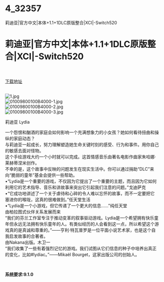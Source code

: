 # 4_32357
莉迪亚|官方中文|本体+1.1+1DLC原版整合|XCI|-Switch520
# 莉迪亚|官方中文|本体+1.1+1DLC原版整合|XCI|-Switch520
 <br/></br>
[下载地址](https://www.switch520.cc/article/32357 "下载地址")
<br/></br>

<p><img title="1.jpg" src="https://www.switch520.cc/muke_img/2022_06_05_eb8a1a8e37af7.jpg" alt="1.jpg"><br>
<img title="01009800100B4000-1.jpg" src="https://www.switch520.cc/muke_img/2022_06_05_82b107ecfa57b.jpg" alt="01009800100B4000-1.jpg"><br>
<img title="01009800100B4000-2.jpg" src="https://www.switch520.cc/muke_img/2022_06_05_f3af3cbf473e2.jpg" alt="01009800100B4000-2.jpg"><br>
<img title="01009800100B4000-3.jpg" src="https://www.switch520.cc/muke_img/2022_06_05_6939231acf1af.jpg" alt="01009800100B4000-3.jpg"></p>
<p>莉迪亚 Lydia</p>
<p>一个怨恨和酗酒的家庭会如何影响一个充满想象力的小女孩？她如何看待扭曲和操纵的家庭动态？<br>
与莉迪亚一起成长，努力理解塑造她生命关键时刻的感受、行为和事件。用你自己的敏感去面对怪物。<br>
这个手绘游戏大约一个小时就可以完成。这首情感音乐由著名电影作曲家朱哈娜·莱赫蒂涅米创作。<br>
不幸的是，这个故事中反映的问题发生在现实生活中。你可以通过捐助“DLC”来向“脆弱的童年”基金会提供一些帮助。<br>
•“Lydia是一个重要的游戏，不仅因为它提出了一个重要的主题，而且因为它如何利用它的艺术指导、音乐和讲故事来突出它引起我们注意的问题。”戈迪萨克<br>
•“它成功地讲述了一个关于虐待和心碎的令人难以忘怀的故事，而不一定要把它塞进你的喉咙，这真的很难做到。”任天堂生活<br>
•“Lydia是一个小游戏，但它传递了一个更大的信息……”纯任天堂<br>
由柏拉图式伙伴关系发展而来<br>
“我们的芬兰工作室专注于推动变革的叙事驱动游戏。Lydia是一个希望拥有快乐童年但永远无法拥有快乐童年的人。有类似经历的人会看到这一点，所以希望这个游戏真的是真诚和尊重的。”——亨利·特瓦普罗是一位平面小说艺术家，也是这个自我启发故事的合著者。<br>
由Nakana出版。木卫一<br>
“我们收集了一些有着强烈记忆的游戏。我们试图从它们信息的种子中培养出真正的变化，比如#lydiac。”——Mikaël Bourget，这家出版公司的创始人。</p>
<p>&nbsp;</p>
<p><strong>系统要求:9.1.0</strong></p>



